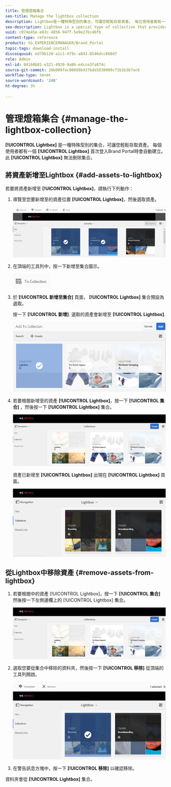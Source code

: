 ```yaml
---
title: 管理燈箱集合
seo-title: Manage the lightbox collection
description: Lightbox是一種特殊型別的集合，可讓您輕鬆存取資產。 每位使用者都有一個專屬的燈箱，當他們首次登入Brand Portal時會自動建立該燈箱。 無法刪除Lightbox集合。
seo-description: Lightbox is a special type of collection that provides easy access to assets. Each user has an exclusive lightbox that is automatically created when they log in to Brand Portal for the first time. The Lightbox collection cannot be deleted.
uuid: c074e45e-e63c-4856-947f-5e9e27bc46fb
content-type: reference
products: SG_EXPERIENCEMANAGER/Brand_Portal
topic-tags: download-install
discoiquuid: ed79b120-a1c1-479c-a843-6546dcc660d7
role: Admin
exl-id: 84160b81-e321-4920-9a86-e4cce3fa874c
source-git-commit: 26b009fec800d9b437bde5838009c71b1b3b7ac6
workflow-type: tm+mt
source-wordcount: '240'
ht-degree: 3%

---
```


# 管理燈箱集合 {#manage-the-lightbox-collection}

**[!UICONTROL Lightbox]** 是一種特殊型別的集合，可讓您輕鬆存取資產。 每個使用者都有一個 **[!UICONTROL Lightbox]** 首次登入Brand Portal時會自動建立。 此 **[!UICONTROL Lightbox]** 無法刪除集合。

## 將資產新增至Lightbox {#add-assets-to-lightbox}

若要將資產新增至 **[!UICONTROL Lightbox]**，請執行下列動作：

1. 導覽至您要新增至的資產位置 **[!UICONTROL Lightbox]**，然後選取資產。

   ![](assets/link_sharing_assetselection.png)

1. 在頂端的工具列中，按一下新增至集合圖示。

   ![](assets/add_to_collection.png)

1. 於 **[!UICONTROL 新增至集合]** 頁面， **[!UICONTROL Lightbox]** 集合預設為選取。

   按一下 **[!UICONTROL 新增]**. 選取的資產會新增至 **[!UICONTROL Lightbox]**.

   ![](assets/add_to_collectionlightbox.png)

1. 若要檢閱新增至的資產 **[!UICONTROL Lightbox]**，按一下 **[!UICONTROL 集合]** ，然後按一下 **[!UICONTROL Lightbox]** 集合。

   ![](assets/collections_lightbox.png)

   資產已新增至 **[!UICONTROL Lightbox]** 出現在 **[!UICONTROL Lightbox]** 頁面。

   ![](assets/added_to_collectionlightbox.png)

## 從Lightbox中移除資產 {#remove-assets-from-lightbox}

1. 若要檢閱中的資產 [!UICONTROL Lightbox]，按一下 **[!UICONTROL 集合]** 然後按一下左側邊欄上的 [!UICONTROL Lightbox] 集合。

   ![](assets/collections_lightbox-1.png)

1. 選取您要從集合中移除的資料夾，然後按一下 **[!UICONTROL 移除]** 從頂端的工具列開啟。

   ![](assets/collections_lightboxdelete.png)

1. 在警告訊息方塊中，按一下 **[!UICONTROL 移除]** 以確認移除。

資料夾會從 **[!UICONTROL Lightbox]** 集合。
